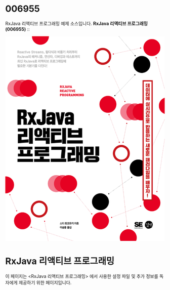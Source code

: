 # 006955
RxJava 리액티브 프로그래밍 예제 소스입니다.
**RxJava 리액티브 프로그래밍 (006955)** :: 

![RxJava Reactive Programming Cover](./document/images/cover_front.png)


# RxJava 리액티브 프로그래밍

이 페이지는 <RxJava 리액티브 프로그래밍> 에서 사용한 설정 파일 및 추가 정보를 독자에게 제공하기 위한 페이지입니다.
